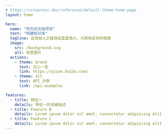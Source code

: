 ```yaml
---
# https://vitepress.dev/reference/default-theme-home-page
layout: home

hero:
  name: "阿杰的文档项目"
  text: "构建知识库"
  tagline: 且视他人之疑目如盏盏鬼火，大胆地走你的夜路
  image:
    src: /background.svg
    alt: 背景图片
  actions:
    - theme: brand
      text: 文心一言
      link: https://yiyan.baidu.com/
    - theme: alt
      text: API 示例
      link: /api-examples

features:
  - title: 特征一
    details: 特征一的详细描述
  - title: Feature B
    details: Lorem ipsum dolor sit amet, consectetur adipiscing elit
  - title: Feature C
    details: Lorem ipsum dolor sit amet, consectetur adipiscing elit
---
```


